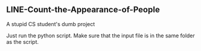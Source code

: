 ## LINE-Count-the-Appearance-of-People
A stupid CS student's dumb project

Just run the python script. Make sure that the input file is in the same folder as the script.
